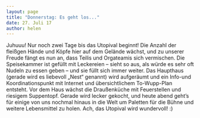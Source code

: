 ```yaml
---
layout: page
title: "Donnerstag: Es geht los..."
date: 27. Juli 17
author: helen
---
```

Juhuuu! Nur noch zwei Tage bis das Utopival beginnt! Die Anzahl der fleißgen Hände und Köpfe hier auf dem Gelände wächst, und zu unserer Freude fängt es nun an, dass Teilis und Orgateamis sich vermischen. Die Speisekammer ist gefüllt mit Leckereien – sieht so aus, als würde es sehr oft Nudeln zu essen geben – und sie füllt sich immer weiter. Das Haupthaus (gerade wird es liebevoll „Nest“ genannt) wird aufgeräumt und ein Info-und Koordinationspunkt mit Internet und übersichtlichem To-Wupp-Plan entsteht. Vor dem Haus wächst die Draußenküche mit Feuerstellen und riesigem Suppentopf. Gerade wird lecker gekocht, und heute abend geht’s für einige von uns nochmal hinaus in die Welt um Paletten für die Bühne und weitere Lebensmittel zu holen.
Ach, das Utopival wird wundervoll! :)
